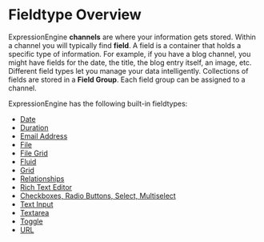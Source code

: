 <!--
    This source file is part of the open source project
    ExpressionEngine User Guide (https://github.com/ExpressionEngine/ExpressionEngine-User-Guide)

    @link      https://expressionengine.com/
    @copyright Copyright (c) 2003-2020, Packet Tide, LLC (https://www.packettide.com)
    @license   https://expressionengine.com/license Licensed under Apache License, Version 2.0
-->

# Fieldtype Overview

ExpressionEngine **channels** are where your information gets stored. Within a channel you will typically find **field**. A field is a container that holds a specific type of information. For example, if you have a blog channel, you might have fields for the date, the title, the blog entry itself, an image, etc. Different field types let you manage your data intelligently. Collections of fields are stored in a **Field Group**. Each field group can be assigned to a channel.

ExpressionEngine has the following built-in fieldtypes:

- [Date](fieldtypes/date.md)
- [Duration](fieldtypes/duration.md)
- [Email Address](fieldtypes/email-address.md)
- [File](fieldtypes/file.md)
- [File Grid](fieldtypes/file-grid.md)
- [Fluid](fieldtypes/fluid.md)
- [Grid](fieldtypes/grid.md)
- [Relationships](fieldtypes/relationships.md)
- [Rich Text Editor](fieldtypes/rte.md)
- [Checkboxes, Radio Buttons, Select, Multiselect](fieldtypes/select.md)
- [Text Input](fieldtypes/text.md)
- [Textarea](fieldtypes/textarea.md)
- [Toggle](fieldtypes/toggle.md)
- [URL](fieldtypes/url.md)

